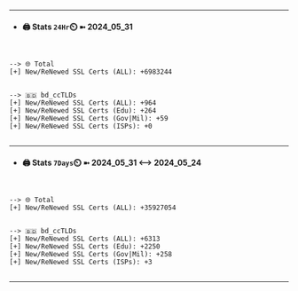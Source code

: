 

---
- #### 🖨️ **Stats** `24Hr`⏲️ ➼ 2024_05_31
```console


--> 🌐 Total
[+] New/ReNewed SSL Certs (ALL): +6983244


--> 🇧🇩 bd_ccTLDs
[+] New/ReNewed SSL Certs (ALL): +964
[+] New/ReNewed SSL Certs (Edu): +264
[+] New/ReNewed SSL Certs (Gov|Mil): +59
[+] New/ReNewed SSL Certs (ISPs): +0


```

---
- #### 🖨️ **Stats** `7Days`⏲️ ➼ 2024_05_31 <--> 2024_05_24
```console


--> 🌐 Total
[+] New/ReNewed SSL Certs (ALL): +35927054


--> 🇧🇩 bd_ccTLDs
[+] New/ReNewed SSL Certs (ALL): +6313
[+] New/ReNewed SSL Certs (Edu): +2250
[+] New/ReNewed SSL Certs (Gov|Mil): +258
[+] New/ReNewed SSL Certs (ISPs): +3


```

---

